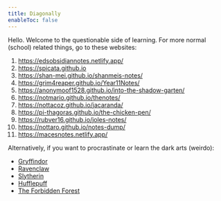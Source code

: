 ```yaml
---
title: Diagonally
enableToc: false
---
```


Hello. Welcome to the questionable side of learning. For more normal (school) related things, go to these websites:
1. https://edsobsidiannotes.netlify.app/
2. https://spicata.github.io
3. https://shan-mei.github.io/shanmeis-notes/
4. https://grim4reaper.github.io/Year11Notes/
5. https://anonymoof1528.github.io/into-the-shadow-garten/
6. https://notmario.github.io/thenotes/
7. https://nottacoz.github.io/jacaranda/
8. https://pi-thagoras.github.io/the-chicken-pen/
9. https://rubver16.github.io/joles-notes/
10. https://nottaro.github.io/notes-dump/
11. https://macesnotes.netlify.app/

Alternatively, if you want to procrastinate or learn the dark arts (weirdo): 
- [Gryffindor](geometry.md)
- [Ravenclaw](number_theory.md)
- [Slytherin](algebra.md)
- [Hufflepuff](combinatorics.md)
- [The Forbidden Forest](cursed_stuff.md)